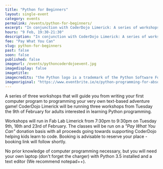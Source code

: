 ```yaml
---
title: "Python for Beginners"
layout: single-event
category: events
permalink: /events/python-for-beginners/
excerpt: "In conjunction with CoderDojo Limerick: A series of workshops for adults interested in learning Python programming"
hours: "9 Feb, 19:30-21:30"
description: "In conjunction with CoderDojo Limerick: A series of workshops for adults interested in learning Python programming"
fee: "Pay What You Can"
slug: python-for-beginners
past: false
soon: false
published: false
imageurl: /events/pythoncoderdojoevent.jpg
imagedisplay: false
imagetitle: 
imagecredits: "the Python logo is a trademark of the Python Software Foundation"
imageoriginal: "https://www.eventbrite.ie/e/python-programming-for-absolute-beginners-adults-part-13-tickets-19271744306"
---
```


A series of three workshops that will guide you from writing your first computer program to programming your very own text-based adventure game! CoderDojo Limerick will be running three workshops from Tuesday the 9th of February for adults interested in learning Python programming.

Workshops will run in Fab Lab Limerick from 7:30pm to 9:30pm on Tuesday 9th, 16th and 23rd of February. The classes will be run on a _"Pay What You Can"_ donation basis with all proceeds going towards supporting CoderDojo helping kids learn to code. Booking is advisable to reserve your place - booking link will follow shortly.

No prior knowledge of computer programming necessary, but you will need your own laptop (don't forget the charger) with Python 3.5 installed and a text editor (We recommend notepad++).
